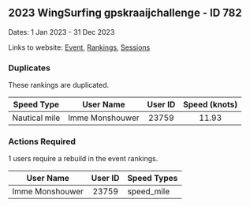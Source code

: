 ## 2023 WingSurfing gpskraaijchallenge - ID 782

Dates: 1 Jan 2023 - 31 Dec 2023

Links to website: [Event](https://www.gps-wingfoiling.com/default.aspx?mnu=event&val=782), [Rankings](https://www.gps-wingfoiling.com/default.aspx?mnu=eventranking&val=782), [Sessions](https://www.gps-wingfoiling.com/default.aspx?mnu=eventsessions&val=782)

### Duplicates

These rankings are duplicated.

| Speed Type | User Name | User ID | Speed (knots) |
| ---------- | --------- | :-----: | :-----------: |
| Nautical mile | Imme Monshouwer | 23759 | 11.93 |

### Actions Required

1 users require a rebuild in the event rankings.

| User Name | User ID | Speed Types |
| --------- | :-----: | ----------- |
| Imme Monshouwer | 23759 | speed_mile |
